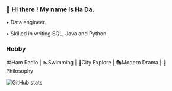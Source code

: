 ### 👋 Hi there ! My name is Ha Da. 

• Data engineer.  

• Skilled in writing SQL, Java and Python. 


### Hobby 
📻Ham Radio | 🏊‍Swimming | 🧭City Explore | 🎭Modern Drama | 🦉Philosophy

![GitHub stats](https://github-readme-stats.vercel.app/api?username=NorthShip)
